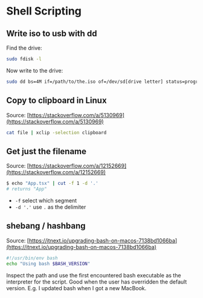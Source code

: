 # Shell Scripting

## Write iso to usb with dd

Find the drive:

```bash
sudo fdisk -l
```

Now write to the drive:

```bash
sudo dd bs=4M if=/path/to/the.iso of=/dev/sd[drive letter] status=progress oflag=sync
```

## Copy to clipboard in Linux

Source: [https://stackoverflow.com/a/5130969](https://stackoverflow.com/a/5130969)

```bash
cat file | xclip -selection clipboard
```


## Get just the filename

Source: [https://stackoverflow.com/a/12152669](https://stackoverflow.com/a/12152669)

```bash
$ echo "App.tsx" | cut -f 1 -d '.'
# returns "App"
```

- `-f` select which segment 
- `-d '.'` use `.` as the delimiter

## shebang / hashbang

Source: [https://itnext.io/upgrading-bash-on-macos-7138bd1066ba](https://itnext.io/upgrading-bash-on-macos-7138bd1066ba)


```bash
#!/usr/bin/env bash
echo "Using bash $BASH_VERSION"
```

Inspect the path and use the first encountered bash executable as the interpreter for the script. Good when the user has overridden the default version. E.g. I updated bash when I got a new MacBook.
